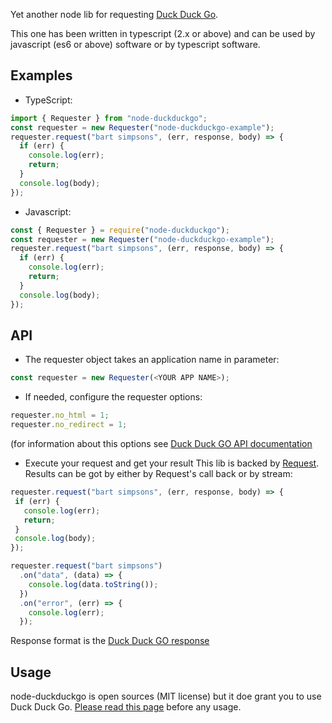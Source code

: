 Yet another node lib for requesting [Duck Duck Go](https://duckduckgo.com/).

This one has been written in typescript (2.x or above) and can be used by javascript (es6 or above) software or by typescript software.

## Examples
* TypeScript:
```javascript
import { Requester } from "node-duckduckgo";
const requester = new Requester("node-duckduckgo-example");
requester.request("bart simpsons", (err, response, body) => {
  if (err) {
    console.log(err);
    return;
  }
  console.log(body);
});
```
* Javascript:
```javascript
const { Requester } = require("node-duckduckgo");
const requester = new Requester("node-duckduckgo-example");
requester.request("bart simpsons", (err, response, body) => {
  if (err) {
    console.log(err);
    return;
  }
  console.log(body);
});
```

## API
* The requester object takes an application name in parameter:
```javascript
const requester = new Requester(<YOUR APP NAME>);
```

* If needed, configure the requester options:
```javascript
requester.no_html = 1;
requester.no_redirect = 1;
```
(for information about this options see [Duck Duck GO API documentation](https://api.duckduckgo.com/api)

* Execute your request and get your result
This lib is backed by [Request](https://www.npmjs.com/package/request). Results can be got by either by Request's call back or by stream:
 ```javascript
requester.request("bart simpsons", (err, response, body) => {
  if (err) {
    console.log(err);
    return;
  }
  console.log(body);
});
```
```javascript
requester.request("bart simpsons")
  .on("data", (data) => {
    console.log(data.toString());
  })
  .on("error", (err) => {
    console.log(err);
  });
```
Response format is the [Duck Duck GO response](https://api.duckduckgo.com/api)

## Usage
node-duckduckgo is open sources (MIT license) but it doe grant you to use Duck Duck Go. [Please read this page](https://api.duckduckgo.com/api) before any usage.
